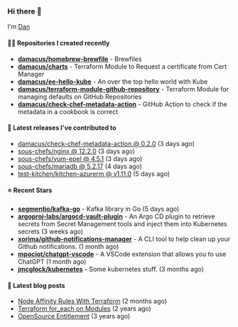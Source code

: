 

### Hi there 👋

I'm [Dan](https://medium.com/@dan.m.webb)

#### 👨‍💻 Repositories I created recently
- **[damacus/homebrew-brewfile](https://github.com/damacus/homebrew-brewfile)** - Brewfiles
- **[damacus/charts](https://github.com/damacus/charts)** - Terraform Module to Request a certificate from Cert Manager
- **[damacus/ee-hello-kube](https://github.com/damacus/ee-hello-kube)** - An over the top hello world with Kube
- **[damacus/terraform-module-github-repository](https://github.com/damacus/terraform-module-github-repository)** - Terraform Module for managing defaults on GitHub Repositories
- **[damacus/check-chef-metadata-action](https://github.com/damacus/check-chef-metadata-action)** - GitHub Action to check if the metadata in a cookbook is correct

#### 🚀 Latest releases I've contributed to


- [damacus/check-chef-metadata-action @ 0.2.0](https://github.com/damacus/check-chef-metadata-action/releases/tag/0.2.0) (3 days ago)
- [sous-chefs/nginx @ 12.2.0](https://github.com/sous-chefs/nginx/releases/tag/12.2.0) (3 days ago)
- [sous-chefs/yum-epel @ 4.5.1](https://github.com/sous-chefs/yum-epel/releases/tag/4.5.1) (3 days ago)
- [sous-chefs/mariadb @ 5.2.17](https://github.com/sous-chefs/mariadb/releases/tag/5.2.17) (4 days ago)
- [test-kitchen/kitchen-azurerm @ v1.11.0](https://github.com/test-kitchen/kitchen-azurerm/releases/tag/v1.11.0) (5 days ago)

#### ⭐ Recent Stars


- **[segmentio/kafka-go](https://github.com/segmentio/kafka-go)** - Kafka library in Go (5 days ago)
- **[argoproj-labs/argocd-vault-plugin](https://github.com/argoproj-labs/argocd-vault-plugin)** - An Argo CD plugin to retrieve secrets from Secret Management tools and inject them into Kubernetes secrets (3 weeks ago)
- **[xorima/github-notifications-manager](https://github.com/xorima/github-notifications-manager)** - A CLI tool to help clean up your Github notifications. (1 month ago)
- **[mpociot/chatgpt-vscode](https://github.com/mpociot/chatgpt-vscode)** - A VSCode extension that allows you to use ChatGPT (1 month ago)
- **[jmcglock/kubernetes](https://github.com/jmcglock/kubernetes)** - Some kubernetes stuff. (3 months ago)

#### 📄 Latest blog posts
- [Node Affinity Rules With Terraform](https://awstip.com/node-affinity-rules-with-terraform-a0766e0bb1da?source=rss-bbba9c670f6e------2) (2 months ago)
- [Terraform for_each on Modules](https://medium.com/@dan.m.webb/terraform-for-each-on-modules-bcf17c97e9ff?source=rss-bbba9c670f6e------2) (2 years ago)
- [OpenSource Entitlement](https://medium.com/@dan.m.webb/opensource-entitlement-f4584a035063?source=rss-bbba9c670f6e------2) (3 years ago)
